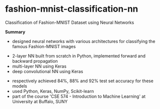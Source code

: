 # fashion-mnist-classification-nn
Classification of Fashion-MNIST Dataset using Neural Networks

**Summary**
- designed neural networks with various architectures for classifying the famous Fashion-MNIST images
* 2-layer NN built from scratch in Python, implemented forward and backward propagation
* multi-layer NN using Keras
* deep convolutional NN using Keras
- respectively achieved 84%, 88% and 92% test set accuracy for these models
- used Python, Keras, NumPy, Scikit-learn
- part of the course 'CSE 574 - Introduction to Machine Learning' at University at Buffalo, SUNY
